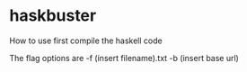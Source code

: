 # haskbuster

How to use 
first compile the haskell code

The flag options are 
-f (insert filename).txt
-b (insert base url)
